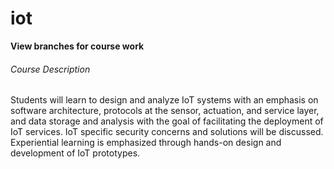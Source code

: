 # iot

**View branches for course work**

###### Course Description
Students will learn to design and analyze IoT systems
with an emphasis on software architecture, protocols at
the sensor, actuation, and service layer, and data storage
and analysis with the goal of facilitating the deployment
of IoT services. IoT specific security concerns and
solutions will be discussed. Experiential learning is
emphasized through hands-on design and development
of IoT prototypes.
